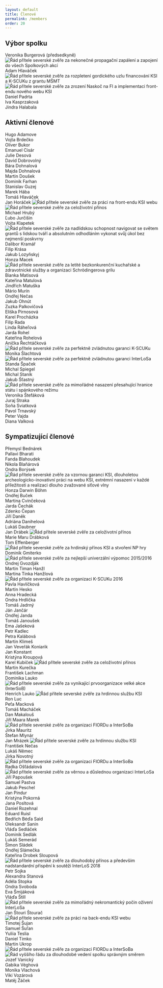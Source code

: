 ```yaml
---
layout: default
title: Členové
permalink: /members
order: 20
---
```


## Výbor spolku

Veronika Burgerová (předsedkyně) <img src="img/rad.svg" class="rad" title="Řád přítele severské zvěře za nekonečné propagační zapálení a zapojení do všech Spolkových akcí" /> <br/>
Adam Hlaváček <img src="img/rad.svg" class="rad" title="Řád přítele severské zvěře za rozpletení gordického uzlu financování KSI a K-SCUKu z grantu MŠMT" /> <img src="img/rad.svg" class="rad" title="Řád přítele severské zvěře za zrození Naskoč na FI a implementaci front-endu nového webu KSI" /><br/>
Daniel Padrta<br/>
Iva Kasprzaková<br/>
Jindra Halabala<br/>


## Aktivní členové

Hugo Adamove<br/>
Vojta Brdečko<br/>
Oliver Bukor<br/>
Emanuel Cisár<br/>
Julie Desová<br/>
David Dobrovolný<br/>
Bára Dohnalová<br/>
Majda Dohnalová<br/>
Martin Doušek<br/>
Dominik Farhan<br/>
Stanislav Guzej<br/>
Marek Hába<br/>
Tomáš Hlaváček<br/>
Jan Horáček <img src="img/rad.svg" class="rad" title="Řád přítele severské zvěře za práci na front-endu KSI webu" /> <img src="img/rad.svg" class="rad" title="Řád přítele severské zvěře za celoživotní přínos" /><br/>
Michael Hrubý<br/>
Ľubo Jurčišin<br/>
Vojta Klapetek <img src="img/rad.svg" class="rad" title="Řád přítele severské zvěře za nadlidskou schopnost navigovat se světem grantů s lidskou tváří a absolutním odhodláním vykonat svůj úkol bez nejmenší poskvrny" /><br/>
Dalibor Kramář<br/>
Filip Krása<br/>
Jakub Lozyňskyj<br/>
Honza Macek <img src="img/rad.svg" class="rad" title="Řád přítele severské zvěře za letité bezkonkurenční kuchařské a zdravotnické služby a organizaci Schrödingerova grilu" /><br/>
Bianka Matisová<br/>
Kateřina Matulová<br/>
Jindřich Matuška<br/>
Mário Murín<br/>
Ondřej Nečas<br/>
Jakub Ohnút<br/>
Zuzka Palkovičová<br/>
Eliška Pirnosová<br/>
Karel Procházka<br/>
Filip Rada<br/>
Linda Ráheľová<br/>
Jarda Rohel<br/>
Kateřina Rohelová<br/>
Anička Řechtáčková <img src="img/rad.svg" class="rad" title="Řád přítele severské zvěře za perfektně zvládnutou garanci K-SCUKu" /><br/>
Monika Šlachtová <img src="img/rad.svg" class="rad" title="Řád přítele severské zvěře za perfektně zvládnutou garanci InterLoSa"/> <br/>
Standa Špaček<br/>
Michal Spiegel<br/>
Michal Staník<br/>
Jakub Šťastný <img src="img/rad.svg" class="rad" title="Řád přítele severské zvěře za mimořádné nasazení přesahující hranice státu i spánkového režimu" /><br/> 
Veronika Štefáková<br/>
Juraj Straka<br/>
Soňa Sviatková<br/>
Pavol Trnavský<br/>
Peter Vajda<br/>
Diana Valková<br/>


## Sympatizující členové

Přemysl Bednárek<br/>
Pallavi Bharati<br/>
Fanda Blahoudek<br/>
Nikola Blaňárová<br/>
Ondra Borýsek <img src="img/rad.svg" class="rad" title="Řád přítele severské zvěře za vzornou garanci KSI, dlouholetou archeologicko-inovativní práci na webu KSI, extrémní nasazení v každé příležitosti a realizaci dlouho zvažované síťové vlny" /><br/>
Honza Darwin Böhm<br/>
Ondřej Buček<br/>
Martina Cvinčeková<br/>
Jarda Čechák<br/>
Zdenko Čepan<br/>
Jiří Daněk<br/>
Adriána Danihelová<br/>
Lukáš Daubner<br/>
Jan Drábek <img src="img/rad.svg" class="rad" title="Řád přítele severské zvěře za celoživotní přínos" /><br/>
Marie Maru Drábková<br/>
Tom Effenberger <img src="img/rad.svg" class="rad" title="Řád přítele severské zvěře za hrdinský přínos KSI a stvoření NP hry" /><br/>
Dominik Gmiterko <img src="img/rad.svg" class="rad" title="Řád přítele severské zvěře za nejlepší univerzální výpomoc 2015/2016" /><br/>
Ondrej Gvozdják<br/>
Martin Timan Hanžl<br/>
Martina Tinka Hanžlová <img src="img/rad.svg" class="rad" title="Řád přítele severské zvěře za organizaci K-SCUKu 2016" /><br/>
Pavla Havlíčková<br/>
Martin Hesko<br/>
Anna Hradecká<br/>
Ondra Hrdlička<br/>
Tomáš Jadrný<br/>
Ján Jančár<br/>
Ondřej Janda<br/>
Tomáš Janoušek<br/>
Ema Jašeková<br/>
Petr Kadlec<br/>
Petra Kalábová<br/>
Martin Klimeš<br/>
Jan Veveřák Koniarik<br/>
Jan Konstant<br/>
Kristýna Kroupová<br />
Karel Kubíček <img src="img/rad.svg" class="rad" title="Řád přítele severské zvěře za celoživotní přínos" /><br/>
Martin Kurečka<br/>
František Lachman<br/>
Dominika Lauko <img src="img/rad.svg" class="rad" title="Řád přítele severské zvěře za vynikající prvoorganizace velké akce (InterSoB)" /><br/>
Henrich Lauko <img src="img/rad.svg" class="rad" title="Řád přítele severské zvěře za hrdinnou službu KSI" /><br/>
Ron Luc<br/>
Peťa Macková<br/>
Tomáš Macháček<br/>
Dan Makalouš<br/>
Jiří Maara Marek <img src="img/rad.svg" class="rad" title="Řád přítele severské zvěře za organizaci FIORDu a InterSoBa" /><br/>
Jirka Mauritz<br/>
Štefan Mlynár<br/>
Jan Mrázek <img src="img/rad.svg" class="rad" title="Řád přítele severské zvěře za hrdinnou službu KSI" /><br/>
František Nečas<br/>
Lukáš Němec<br/>
Jirka Novotný <img src="img/rad.svg" class="rad" title="Řád přítele severské zvěře za organizaci FIORDu a InterSoBa" /><br/>
Radka Ošťádalová<img src="img/rad.svg" class="rad" title="Řád přítele severské zvěře za věrnou a důslednou organizaci InterLoSa" /><br/>
Jiří Papoušek<br/>
Samuel Pastva<br/>
Jakub Peschel<br/>
Jan Pindur<br/>
Kristýna Pokorná<br/>
Jana Posltová<br/>
Daniel Rozehnal<br/>
Eduard Ruisl<br/>
Bedřich Béďa Said<br/>
Oleksandr Sanin<br/>
Vláďa Sedláček<br/>
Dominik Sedlák<br/>
Lukáš Semerád<br/>
Šimon Sládek<br/>
Ondřej Slámečka<br/>
Kateřina Drobek Sloupová <img src="img/rad.svg" class="rad" title="Řád přítele severské zvěře za dlouhodobý přínos a především nadstandardní přispění k soutěži InterLoS 2018" /><br/>
Petr Sojka<br/>
Alexandra Stanová<br/>
Adéla Stopka<br/>
Ondra Svoboda<br/>
Eva Šmijáková<br/>
Vláďa Štill <img src="img/rad.svg" class="rad" title="Řád přítele severské zvěře za mimořádný nekromantický počin oživení InterLoSa" /><br/>
Jan Štouri Štourač <img src="img/rad.svg" class="rad" title="Řád přítele severské zvěře za práci na back-endu KSI webu" /><br/>
Timotej Šujan<br/>
Samuel Šuľan<br/>
Yuliia Teslia<br/>
Daniel Timko<br/>
Martin Ukrop <img src="img/rad.svg" class="rad" title="Řád přítele severské zvěře za organizaci FIORDu a InterSoBa" /><img src="img/rad-rad.svg" class="rad" title="Řád vyššího řádu za dlouhodobé vedení spolku správným směrem" /><br/>
Jozef Vanický<br/>
Gabika Véghová<br />
Monika Vlachová<br/>
Viki Vozárová<br/>
Matěj Žáček<br/>
